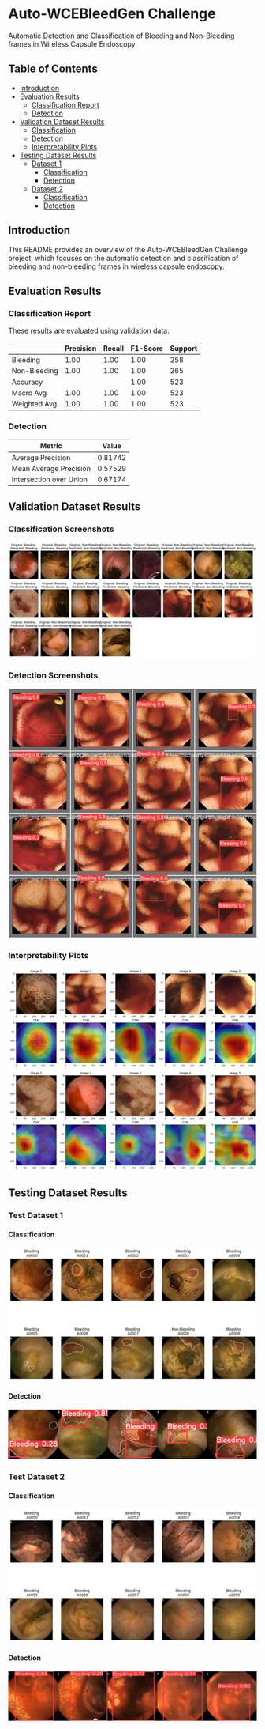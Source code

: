 # Auto-WCEBleedGen Challenge
Automatic Detection and Classification of Bleeding and Non-Bleeding frames in Wireless Capsule Endoscopy

## Table of Contents
- [Introduction](#auto-wcebleedgen-challenge)
- [Evaluation Results](#evaluation-results)
  - [Classification Report](#classification-report)
  - [Detection](#detection)
- [Validation Dataset Results](#validation-dataset-results)
  - [Classification ](#classification-screenshots)
  - [Detection ](#detection-screenshots)
  - [Interpretability Plots](#interpretability-plots)
- [Testing Dataset Results](#testing-dataset-results)
  - [Dataset 1](#dataset-1)
    - [Classification](#classification)
    - [Detection ](#detection-screenshots)
  - [Dataset 2](#dataset-2)
    - [Classification](#classification)
    - [Detection](#detection-screenshots)

## Introduction
This README provides an overview of the Auto-WCEBleedGen Challenge project, which focuses on the automatic detection and classification of bleeding and non-bleeding frames in wireless capsule endoscopy.

## Evaluation Results
### Classification Report
These results are evaluated using validation data.

|                | Precision | Recall | F1-Score | Support |
|----------------|-----------|--------|----------|---------|
| Bleeding       | 1.00      | 1.00   | 1.00     | 258     |
| Non-Bleeding   | 1.00      | 1.00   | 1.00     | 265     |
| Accuracy       |           |        | 1.00     | 523     |
| Macro Avg      | 1.00      | 1.00   | 1.00     | 523     |
| Weighted Avg   | 1.00      | 1.00   | 1.00     | 523     |

### Detection
| Metric                  | Value |
|-------------------------|-------|
| Average Precision       | 0.81742 |
| Mean Average Precision  | 0.57529 |
| Intersection over Union | 0.67174 |

## Validation Dataset Results
### Classification Screenshots
![Predictions](classification.png)

### Detection Screenshots
![Predictions](detection.jpg)

### Interpretability Plots
![CAM 1](CAM1.png)
![CAM 2](CAM2.png)

## Testing Dataset Results
### Test Dataset 1
#### Classification
![Test 1](Test1.png)

#### Detection 
![Test 1](dTest1.jpg)

### Test Dataset 2
#### Classification
![Test 2](Test2.png)

#### Detection 
![Test 2](dTest2.jpg)
